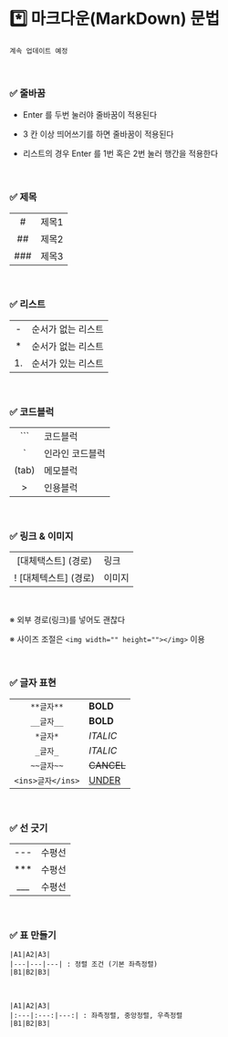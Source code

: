 # *️⃣ 마크다운(MarkDown) 문법

    계속 업데이트 예정


<br>

### ✅ 줄바꿈

-  Enter 를 두번 눌러야 줄바꿈이 적용된다

- 3 칸 이상 띄어쓰기를 하면 줄바꿈이 적용된다

- 리스트의 경우 Enter 를 1번 혹은 2번 눌러 행간을 적용한다

<br>

### ✅ 제목

| | |
|:---:|:---|
|#|제목1|
|##|제목2|
|###|제목3|

<br>

### ✅ 리스트

| | |
|:---:|:---|
|-|순서가 없는 리스트|
|*|순서가 없는 리스트|
|1.|순서가 있는 리스트|

<br>

### ✅ 코드블럭

| | |
|:---:|:---|
|```|코드블럭|
|`|인라인 코드블럭|
|(tab)|메모블럭|
|>|인용블럭|

<br>

### ✅ 링크 & 이미지

| | |
|:---:|:---|
|[대체택스트] (경로)|링크|
|! [대체텍스트] (경로)|이미지|

<br>

※ 외부 경로(링크)를 넣어도 괜찮다

※ 사이즈 조절은 `<img width="" height=""></img>` 이용

<br>

### ✅ 글자 표현

| | |
|:---:|:---|
|`**글자**`|**BOLD**|
|`__글자__`|__BOLD__|
|`*글자*`|*ITALIC*|
|`_글자_`|_ITALIC_|
|`~~글자~~`|~~CANCEL~~|
|`<ins>글자</ins>`|<ins>UNDER</ins>|

<br>

### ✅ 선 긋기

| | |
|:---:|:---|
|---|수평선|
|***|수평선|
|___|수평선|

<br>

### ✅ 표 만들기

    |A1|A2|A3|
    |---|---|---| : 정렬 조건 (기본 좌측정렬)
    |B1|B2|B3|

<br>

    |A1|A2|A3|
    |:---|:---:|---:| : 좌측정렬, 중앙정렬, 우측정렬
    |B1|B2|B3|

<br>

